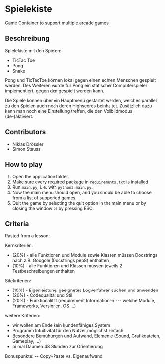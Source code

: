 # Spielekiste
Game Container to support multiple arcade games 

## Beschreibung
Spielekiste mit den Spielen:
- TicTac Toe 
- Pong
- Snake 

Pong und TicTacToe können lokal gegen einen echten Menschen gespielt werden. Des Weiteren wurde für Pong ein statischer
Computerspieler implementiert, gegen den gespielt werden kann.

Die Spiele können über ein Hauptmenü gestartet werden, welches parallel zu den Spielen auch noch deren Highscores
beinhaltet. Zusätzlich dazu kann man noch eine Einstellung treffen, die den Vollbildmodus (de-)aktiviert.

## Contributors
- Niklas Drössler
- Simon Stauss

## How to play
1. Open the application folder.
2. Make sure every required package in `requirements.txt` is installed
3. Run `main.py`, i. e. with `python3 main.py`.
4. Now the main menu should open, and you should be able to choose from a list of supported games.
5. Quit the game by selecting the quit option in the main menu or by closing the window or by pressing ESC.

## Criteria
Pasted from a lesson:

Kernkriterien:
- (20%) - alle Funktionen und Module sowie Klassen müssen Docstrings nach z.B. Googole (Docstrings pep8) enthalten
- (10%) - alle Funktionen und Klassen müssen jeweils 2 Testbeschreibungen enthalten

Sitekriterien:
- (10%) - Eigenleistung: geeignetes Logverfahren suchen und anwenden
- (20%) - Codequalität und Stil
- (20%) - Funktionalität (requirement Informationen --- welche Module, Frameworks, Versionen, OS ...)

weitere Kriterien:
- wir wollen am Ende kein kundenfähiges System
- Programm Intuitivität für den Nutzer möglichst einfach
- Besondere Bemühungen und Aufwand, Elemente (Sound, Grafikdateien, Gameplay, ...)
- pi mal Daumen 48 Stunden zur Orientierung

Bonuspunkte: -- Copy+Paste vs. Eigenaufwand

